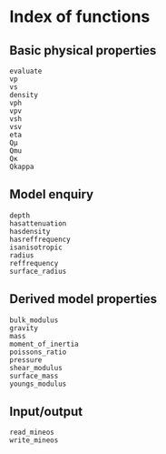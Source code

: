 # Index of functions

## Basic physical properties
```@docs
evaluate
vp
vs
density
vph
vpv
vsh
vsv
eta
Qμ
Qmu
Qκ
Qkappa
```

## Model enquiry
```@docs
depth
hasattenuation
hasdensity
hasreffrequency
isanisotropic
radius
reffrequency
surface_radius
```

## Derived model properties
```@docs
bulk_modulus
gravity
mass
moment_of_inertia
poissons_ratio
pressure
shear_modulus
surface_mass
youngs_modulus
```

## Input/output
```@docs
read_mineos
write_mineos
```
